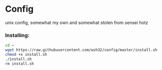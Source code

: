 # Config
unix config, somewhat my own and somewhat stolen from sensei hotz

### Installing:

```bash
cd ~
wget https://raw.githubusercontent.com/wsh32/config/master/install.sh
chmod +x install.sh
./install.sh
rm install.sh
```

